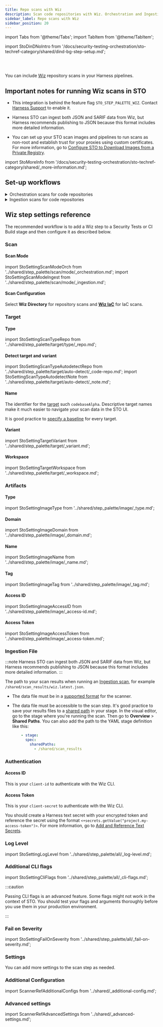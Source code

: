 ```yaml
---
title: Repo scans with Wiz
description: Scan code repositories with Wiz. Orchestration and Ingestion modes supported.
sidebar_label: Repo scans with Wiz
sidebar_position: 20
---
```


import Tabs from '@theme/Tabs';
import TabItem from '@theme/TabItem';

import StoDinDNoIntro from '/docs/security-testing-orchestration/sto-techref-category/shared/dind-bg-step-setup.md';


<DocsTag  text="Code repo scanners"  backgroundColor= "#cbe2f9" textColor="#0b5cad" link="/docs/security-testing-orchestration/sto-techref-category/security-step-settings-reference#code-repo-scanners"  />
<DocsTag  text="Orchestration" backgroundColor= "#e3cbf9" textColor="#5c0bad" link="/docs/security-testing-orchestration/use-sto/orchestrate-and-ingest/run-an-orchestrated-scan-in-sto"  />
<DocsTag  text="Ingestion" backgroundColor= "#e3cbf9" textColor="#5c0bad" link="/docs/security-testing-orchestration/use-sto/orchestrate-and-ingest/ingest-scan-results-into-an-sto-pipeline" />
<br/>
<br/>

You can include [Wiz](https://www.wiz.io/) repository scans in your Harness pipelines. 

## Important notes for running Wiz scans in STO

- This integration is behind the feature flag `STO_STEP_PALETTE_WIZ`. Contact [Harness Support](mailto:support@harness.io) to enable it.  

- Harness STO can ingest both JSON and SARIF data from Wiz, but Harness recommends publishing to JSON because this format includes more detailed information. 

<!--  If you want to add trusted certificates to your scan images at runtime, you need to run the scan step with root access. -->

- You can set up your STO scan images and pipelines to run scans as non-root and establish trust for your proxies using custom certificates. For more information, go to [Configure STO to Download Images from a Private Registry](/docs/security-testing-orchestration/use-sto/set-up-sto-pipelines/download-images-from-private-registry).


import StoMoreInfo from '/docs/security-testing-orchestration/sto-techref-category/shared/_more-information.md';

<StoMoreInfo />

## Set-up workflows

<details>

<!-- 1 --------------------------------------------------------------------->

<summary>Orchestration scans for code repositories</summary>

  #### Prerequisites

    - You can run STO scans in [Harness Cloud](/docs/continuous-integration/use-ci/set-up-build-infrastructure/use-harness-cloud-build-infrastructure), which requires no setup. You can also set up a [Kubernetes](/docs/continuous-integration/use-ci/set-up-build-infrastructure/k8s-build-infrastructure/set-up-a-kubernetes-cluster-build-infrastructure/) or [Docker](/docs/continuous-integration/use-ci/set-up-build-infrastructure/define-a-docker-build-infrastructure) build infrastructure.
	
	- [Harness text secrets](/docs/platform/secrets/add-use-text-secrets) for your `client-id` and `client-secret` to authenticate with the Wiz CLI 

<br/>

   #### Add the Wiz scanner

	Do the following:

	1. Add a Build or Security stage to your pipeline.
	2. Add a Wiz step to the stage.

<br/>

   #### Set up the Wiz scanner
	
   ##### Required settings

		1. Scan mode = [Orchestration](#scan-mode)
      2. Target type = [Repository](#type)
		3. Scan Configuration = [Wiz Directory](#scan-configuration)
		4. Target and Variant Detection = [Auto](#detect-target-and-variant)
		5. Authentication:
			1. [Wiz access ID](#access-id-1) as a Harness secret. This is your `client-id` to authenticate with the Wiz CLI.
			2. [Wiz access token](#access-token) as a Harness secret. This is your `client-secret` to authenticate with the Wiz CLI.
	
   ##### Optional settings

   - [Fail on Severity](#fail-on-severity) — Stop the pipeline if the scan detects any issues at a specified severity or higher
   - [Log Level](#log-level) — Useful for debugging

</details>


<!-- 2 --------------------------------------------------------------------->

<details>
<summary>Ingestion scans for code repositories</summary>

:::note

Harness STO can ingest both JSON and SARIF data from Wiz, but Harness recommends publishing to JSON because this format includes more detailed information.

:::

   #### Add a shared path for your scan results

   	1. Add a Build or Security stage to your pipeline.
	2. In the stage **Overview**, add a shared path such as `/shared/scan_results`.

   #### Copy scan results to the shared path

   There are two primary workflows to do this:

   - Add a Run step that runs a Wiz scan from the command line and then copies the results to the shared path.
   - Copy results from a Wiz scan that ran outside the pipeline. 

   For more information and examples, go to [Ingestion scans](/docs/security-testing-orchestration/use-sto/orchestrate-and-ingest/ingest-scan-results-into-an-sto-pipeline).



   #### Set up the Wiz scanner

   Add a Wiz step to the stage and set it up as follows.
	
   ##### Required settings

	1. Scan mode = [Ingestion](#scan-mode)
	2. [Target type](#type) = `Code Repository`
	3. [Target name](#name) — Usually the repo name
	4. [Target variant](#name) — Usually the scanned branch. You can also use a [runtime input](/docs/platform/variables-and-expressions/runtime-input-usage) and specify the branch at runtime.
	5. [Ingestion file](#ingestion-file) — For example, `/shared/scan_results/wiz-scan.json`
	6. Save the pipeline and select **Visual**. 

   ##### Optional settings

   - [Fail on Severity](#fail-on-severity) — Stop the pipeline if the scan detects any issues at a specified severity or higher
   - [Log Level](#log-level) — Useful for debugging

</details>

<!-- --------------------------------------------------------------------->

## Wiz step settings reference

The recommended workflow is to add a Wiz step to a Security Tests or CI Build stage and then configure it as described below.


### Scan

#### Scan Mode

import StoSettingScanModeOrch from '../shared/step_palette/scan/mode/_orchestration.md';
import StoSettingScanModeIngest from '../shared/step_palette/scan/mode/_ingestion.md';

<!-- For container images: -->

<StoSettingScanModeOrch /> 
<StoSettingScanModeIngest />

<!-- 
For code repositories:
<StoSettingScanModeIngest />

-->


<a name="scan-config"></a>

#### Scan Configuration

Select **Wiz Directory** for repository scans and [**Wiz IaC**](/docs/security-testing-orchestration/sto-techref-category/wiz/iac-scans-with-wiz) for IaC scans.

### Target


#### Type

import StoSettingScanTypeRepo from '../shared/step_palette/target/type/_repo.md';

<StoSettingScanTypeRepo />


#### Detect target and variant 

import StoSettingScanTypeAutodetectRepo from '../shared/step_palette/target/auto-detect/_code-repo.md';
import StoSettingScanTypeAutodetectNote from '../shared/step_palette/target/auto-detect/_note.md';

<StoSettingScanTypeAutodetectRepo/>
<StoSettingScanTypeAutodetectNote/>


#### Name 

The identifier for the [target](/docs/security-testing-orchestration/get-started/key-concepts/targets-and-baselines) such `codebaseAlpha`. Descriptive target names make it much easier to navigate your scan data in the STO UI.

It is good practice to [specify a baseline](/docs/security-testing-orchestration/get-started/key-concepts/targets-and-baselines#why-you-should-define-a-baseline-for-every-sto-target) for every target. 


#### Variant

import StoSettingTargetVariant from '../shared/step_palette/target/_variant.md';

<StoSettingTargetVariant  />


#### Workspace

import StoSettingTargetWorkspace from '../shared/step_palette/target/_workspace.md';

<StoSettingTargetWorkspace  />

### Artifacts


#### Type

import StoSettingImageType from '../shared/step_palette/image/_type.md';

<StoSettingImageType />


#### Domain

import StoSettingImageDomain from '../shared/step_palette/image/_domain.md';

<StoSettingImageDomain />


#### Name

import StoSettingImageName from '../shared/step_palette/image/_name.md';

<StoSettingImageName />


#### Tag

import StoSettingImageTag from '../shared/step_palette/image/_tag.md';

<StoSettingImageTag />


#### Access ID

import StoSettingImageAccessID from '../shared/step_palette/image/_access-id.md';

<StoSettingImageAccessID />


#### Access Token

import StoSettingImageAccessToken from '../shared/step_palette/image/_access-token.md';

<StoSettingImageAccessToken />


### Ingestion File

:::note
Harness STO can ingest both JSON and SARIF data from Wiz, but Harness recommends publishing to JSON because this format includes more detailed information. 
:::

The path to your scan results when running an [Ingestion scan](/docs/security-testing-orchestration/use-sto/orchestrate-and-ingest/ingest-scan-results-into-an-sto-pipeline), for example `/shared/scan_results/wiz.latest.json`.  

- The data file must be in a [supported format](/docs/security-testing-orchestration/sto-techref-category/security-step-settings-reference#supported-ingestion-formats) for the scanner.

- The data file must be accessible to the scan step. It's good practice to save your results files to a [shared path](/docs/continuous-integration/get-started/key-concepts#stages) in your stage. In the visual editor, go to the stage where you're running the scan. Then go to **Overview** > **Shared Paths**. You can also add the path to the YAML stage definition like this:  
  
  ```yaml
      - stage:
        spec:
          sharedPaths:
            - /shared/scan_results
  ``` 


### Authentication

#### Access ID

This is your `client-id` to authenticate with the Wiz CLI.

#### Access Token

This is your `client-secret` to authenticate with the Wiz CLI.

You should create a Harness text secret with your encrypted token and reference the secret using the format `<+secrets.getValue("project.my-access-token")>`. For more information, go to [Add and Reference Text Secrets](/docs/platform/secrets/add-use-text-secrets).



### Log Level

import StoSettingLogLevel from '../shared/step_palette/all/_log-level.md';

<StoSettingLogLevel />


### Additional CLI flags

import StoSettingCliFlags from '../shared/step_palette/all/_cli-flags.md';

<StoSettingCliFlags />

:::caution

Passing CLI flags is an advanced feature. Some flags might not work in the context of STO. You should test your flags and arguments thoroughly before you use them in your production environment.  

:::

### Fail on Severity

import StoSettingFailOnSeverity from '../shared/step_palette/all/_fail-on-severity.md';

<StoSettingFailOnSeverity />

### Settings

You can add more settings to the scan step as needed. 

### Additional Configuration

import ScannerRefAdditionalConfigs from '../shared/_additional-config.md';

<ScannerRefAdditionalConfigs />


### Advanced settings

import ScannerRefAdvancedSettings from '../shared/_advanced-settings.md';

<ScannerRefAdvancedSettings />

